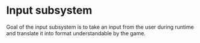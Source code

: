 # Input subsystem

Goal of the input subsystem is to take an input from the user during runtime and translate it into format understandable by the game. 

